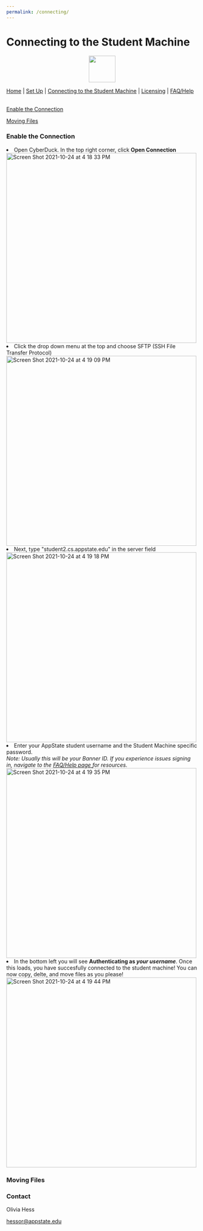 ```yaml
---
permalink: /connecting/
---
```


# Connecting to the Student Machine

<p align="center">
  		<img width="70" height="70" src="https://user-images.githubusercontent.com/91332670/137805359-29b8978b-c4e1-4d63-80d2-6d1fd8989b9a.jpg">
	</p>

<nav>
            <div>
                <a href="https://hessorr.github.io/CyberDuck/index/">Home</a>	| 
                <a href="https://hessorr.github.io/CyberDuck/setup/">Set Up</a>	| 
                <a href="https://hessorr.github.io/CyberDuck/connecting/">Connecting to the Student Machine</a>	| 
                <a href="https://hessorr.github.io/CyberDuck/licensing/">Licensing</a>	| 
                <a href="https://hessorr.github.io/CyberDuck/faq/">FAQ/Help</a>	
		    <br></br>
            </div>
	
 </nav>
 
 
[Enable the Connection](#markdown-header-enable-the-connection)

[Moving Files](#markdown-header-moving-files)
 
### Enable the Connection


	
<li>Open CyberDuck. In the top right corner, click <strong> Open Connection</strong></li>
	<img width="500" alt="Screen Shot 2021-10-24 at 4 18 33 PM" src="https://user-images.githubusercontent.com/91332670/138611676-ca60329d-3171-4b5a-93b3-a77eac33c0ae.png">

<li>Click the drop down menu at the top and choose <stron>SFTP (SSH File Transfer Protocol)</strong></li>
	<img width="500" alt="Screen Shot 2021-10-24 at 4 19 09 PM" src="https://user-images.githubusercontent.com/91332670/138611817-ba0956f2-30ec-4f19-8272-52da7ad71187.png">	
	
<li>Next, type "student2.cs.appstate.edu" in the server field</li>
<img width="500" alt="Screen Shot 2021-10-24 at 4 19 18 PM" src="https://user-images.githubusercontent.com/91332670/138611867-d8deaff4-6fb7-42d6-9aaa-a5f46b44b543.png">

<li> Enter your AppState student username and the Student Machine specific password.<br><i>Note: Usually this will be your Banner ID. If you experience issues signing in, navigate to the <a href="https://hessorr.github.io/CyberDuck/faq/">FAQ/Help page </a>for resources.</i></br> </li>
	<img width="500" alt="Screen Shot 2021-10-24 at 4 19 35 PM" src="https://user-images.githubusercontent.com/91332670/138612007-0bfae860-5ca4-4690-b5f9-e2fb51f23d72.png">
	
<li>In the bottom left you will see <strong> Authenticating as <i>your username</i></strong>. Once this loads, you have succesfully connected to the student machine! You can now copy, delte, and move files as you please!</li>
<img width="500" alt="Screen Shot 2021-10-24 at 4 19 44 PM" src="https://user-images.githubusercontent.com/91332670/138612165-6fe7e1d6-aac2-44f5-8b83-22f2fa613a2b.png"> 

### Moving Files

 
### Contact
Olivia Hess

hessor@appstate.edu
